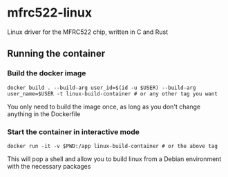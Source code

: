 # mfrc522-linux
Linux driver for the MFRC522 chip, written in C and Rust

## Running the container

### Build the docker image

`docker build . --build-arg user_id=$(id -u $USER) --build-arg user_name=$USER -t linux-build-container # or any other tag you want`

You only need to build the image once, as long as you don't change anything in the Dockerfile

### Start the container in interactive mode

`docker run -it -v $PWD:/app linux-build-container # or the above tag`

This will pop a shell and allow you to build linux from a Debian environment with the
necessary packages
